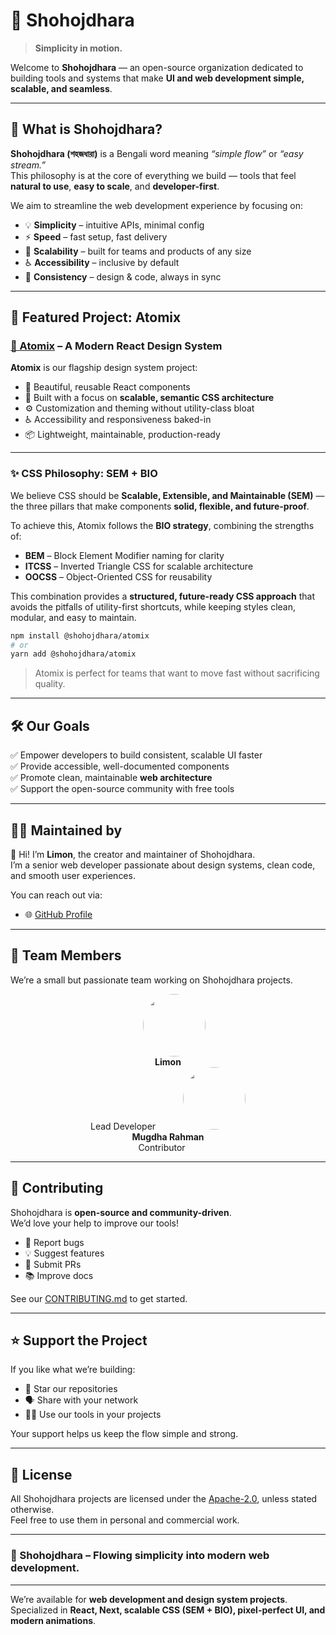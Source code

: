 # 🌊 Shohojdhara

> **Simplicity in motion.**

Welcome to **Shohojdhara** — an open-source organization dedicated to building tools and systems that make **UI and web development simple, scalable, and seamless**.

---

## 🧠 What is Shohojdhara?

**Shohojdhara (শহজধারা)** is a Bengali word meaning _“simple flow”_ or _“easy stream.”_  
This philosophy is at the core of everything we build — tools that feel **natural to use**, **easy to scale**, and **developer-first**.

We aim to streamline the web development experience by focusing on:

- 💡 **Simplicity** – intuitive APIs, minimal config  
- ⚡ **Speed** – fast setup, fast delivery  
- 🧱 **Scalability** – built for teams and products of any size  
- ♿ **Accessibility** – inclusive by default  
- 🧭 **Consistency** – design & code, always in sync  

---

## 🧩 Featured Project: Atomix

### [🔗 Atomix](https://github.com/Shohojdhara/atomix) – A Modern React Design System

**Atomix** is our flagship design system project:  
- 🎨 Beautiful, reusable React components  
- 🎯 Built with a focus on **scalable, semantic CSS architecture**  
- ⚙️ Customization and theming without utility-class bloat  
- ♿ Accessibility and responsiveness baked-in  
- 📦 Lightweight, maintainable, production-ready  

---

### ✨ CSS Philosophy: SEM + BIO

We believe CSS should be **Scalable, Extensible, and Maintainable (SEM)** — the three pillars that make components **solid, flexible, and future-proof**.  

To achieve this, Atomix follows the **BIO strategy**, combining the strengths of:  

- **BEM** – Block Element Modifier naming for clarity  
- **ITCSS** – Inverted Triangle CSS for scalable architecture  
- **OOCSS** – Object-Oriented CSS for reusability  

This combination provides a **structured, future-ready CSS approach** that avoids the pitfalls of utility-first shortcuts, while keeping styles clean, modular, and easy to maintain.


```bash
npm install @shohojdhara/atomix
# or
yarn add @shohojdhara/atomix
```

> Atomix is perfect for teams that want to move fast without sacrificing quality.

---

## 🛠 Our Goals

✅ Empower developers to build consistent, scalable UI faster  
✅ Provide accessible, well-documented components  
✅ Promote clean, maintainable **web architecture**  
✅ Support the open-source community with free tools

---

## 🧑‍💻 Maintained by

👋 Hi! I’m **Limon**, the creator and maintainer of Shohojdhara.  
I’m a senior web developer passionate about design systems, clean code, and smooth user experiences.

You can reach out via:  
- 🌐 [GitHub Profile](https://github.com/liimonx)  

---

## 👥 Team Members

We’re a small but passionate team working on Shohojdhara projects.

<div align="center">
  <a href="https://github.com/YOUR_USERNAME" style="margin: 20px; text-decoration:none;">
    <img src="https://github.com/YOUR_USERNAME.png" width="100" height="100" style="border-radius:50%;" /><br/>
    <b>Limon</b><br/>
    Lead Developer
  </a>

  <a href="https://github.com/MugdhaRahman" style="margin: 20px; text-decoration:none;">
    <img src="https://github.com/MugdhaRahman.png" width="100" height="100" style="border-radius:50%;" /><br/>
    <b>Mugdha Rahman</b><br/>
    Contributor
  </a>
</div>

---

## 🤝 Contributing

Shohojdhara is **open-source and community-driven**.  
We’d love your help to improve our tools!

- 🐛 Report bugs  
- 💡 Suggest features  
- 🧪 Submit PRs  
- 📚 Improve docs

See our [CONTRIBUTING.md](https://github.com/Shohojdhara/atomix/blob/main/CONTRIBUTING.md) to get started.

---

## ⭐ Support the Project

If you like what we’re building:  
- 🌟 Star our repositories  
- 🗣️ Share with your network  
- 🧑‍💻 Use our tools in your projects

Your support helps us keep the flow simple and strong.

---

## 📜 License

All Shohojdhara projects are licensed under the [Apache-2.0](http://www.apache.org/licenses/LICENSE-2.0), unless stated otherwise.  
Feel free to use them in personal and commercial work.

---

### 🌊 Shohojdhara – Flowing simplicity into modern web development.

---

We’re available for **web development and design system projects**.  
Specialized in **React, Next, scalable CSS (SEM + BIO), pixel-perfect UI, and modern animations**.  